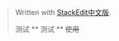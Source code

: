 


> Written with [StackEdit中文版](https://stackedit.cn/).
>
> 测试
> ** 测试 ** ~~使用~~
<!--stackedit_data:
eyJoaXN0b3J5IjpbMTM5NjU0NTYzMCwtNjU0NTQ5NDk3LDIwOT
AyNzYzMzcsNDQwOTA1NjE5XX0=
-->